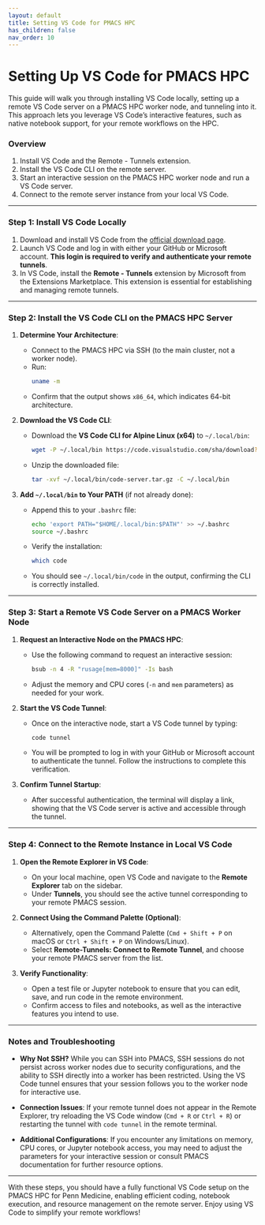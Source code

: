 ```yaml
---
layout: default
title: Setting VS Code for PMACS HPC
has_children: false
nav_order: 10
---
```


# Setting Up VS Code for PMACS HPC

This guide will walk you through installing VS Code locally, setting up a remote VS Code server on a PMACS HPC worker node, and tunneling into it. This approach lets you leverage VS Code’s interactive features, such as native notebook support, for your remote workflows on the HPC.

### Overview
1. Install VS Code and the Remote - Tunnels extension.
2. Install the VS Code CLI on the remote server.
3. Start an interactive session on the PMACS HPC worker node and run a VS Code server.
4. Connect to the remote server instance from your local VS Code.

---

### Step 1: Install VS Code Locally

1. Download and install VS Code from the [official download page](https://code.visualstudio.com/download).
2. Launch VS Code and log in with either your GitHub or Microsoft account. **This login is required to verify and authenticate your remote tunnels**.
3. In VS Code, install the **Remote - Tunnels** extension by Microsoft from the Extensions Marketplace. This extension is essential for establishing and managing remote tunnels.

---

### Step 2: Install the VS Code CLI on the PMACS HPC Server

1. **Determine Your Architecture**:
   - Connect to the PMACS HPC via SSH (to the main cluster, not a worker node).
   - Run:
     ```bash
     uname -m
     ```
   - Confirm that the output shows `x86_64`, which indicates 64-bit architecture.

2. **Download the VS Code CLI**:
   - Download the **VS Code CLI for Alpine Linux (x64)** to `~/.local/bin`:
     ```bash
     wget -P ~/.local/bin https://code.visualstudio.com/sha/download?build=stable&os=cli-alpine-x64
     ```
   - Unzip the downloaded file:
     ```bash
     tar -xvf ~/.local/bin/code-server.tar.gz -C ~/.local/bin
     ```
   
3. **Add `~/.local/bin` to Your PATH** (if not already done):
   - Append this to your `.bashrc` file:
     ```bash
     echo 'export PATH="$HOME/.local/bin:$PATH"' >> ~/.bashrc
     source ~/.bashrc
     ```
   - Verify the installation:
     ```bash
     which code
     ```
   - You should see `~/.local/bin/code` in the output, confirming the CLI is correctly installed.

---

### Step 3: Start a Remote VS Code Server on a PMACS Worker Node

1. **Request an Interactive Node on the PMACS HPC**:
   - Use the following command to request an interactive session:
     ```bash
     bsub -n 4 -R "rusage[mem=8000]" -Is bash
     ```
   - Adjust the memory and CPU cores (`-n` and `mem` parameters) as needed for your work.

2. **Start the VS Code Tunnel**:
   - Once on the interactive node, start a VS Code tunnel by typing:
     ```bash
     code tunnel
     ```
   - You will be prompted to log in with your GitHub or Microsoft account to authenticate the tunnel. Follow the instructions to complete this verification.

3. **Confirm Tunnel Startup**:
   - After successful authentication, the terminal will display a link, showing that the VS Code server is active and accessible through the tunnel.

---

### Step 4: Connect to the Remote Instance in Local VS Code

1. **Open the Remote Explorer in VS Code**:
   - On your local machine, open VS Code and navigate to the **Remote Explorer** tab on the sidebar.
   - Under **Tunnels**, you should see the active tunnel corresponding to your remote PMACS session.

2. **Connect Using the Command Palette (Optional)**:
   - Alternatively, open the Command Palette (`Cmd + Shift + P` on macOS or `Ctrl + Shift + P` on Windows/Linux).
   - Select **Remote-Tunnels: Connect to Remote Tunnel**, and choose your remote PMACS server from the list.

3. **Verify Functionality**:
   - Open a test file or Jupyter notebook to ensure that you can edit, save, and run code in the remote environment.
   - Confirm access to files and notebooks, as well as the interactive features you intend to use.

---

### Notes and Troubleshooting

- **Why Not SSH?** While you can SSH into PMACS, SSH sessions do not persist across worker nodes due to security configurations, and the ability to SSH directly into a worker has been restricted. Using the VS Code tunnel ensures that your session follows you to the worker node for interactive use.

- **Connection Issues**: If your remote tunnel does not appear in the Remote Explorer, try reloading the VS Code window (`Cmd + R` or `Ctrl + R`) or restarting the tunnel with `code tunnel` in the remote terminal.

- **Additional Configurations**: If you encounter any limitations on memory, CPU cores, or Jupyter notebook access, you may need to adjust the parameters for your interactive session or consult PMACS documentation for further resource options.

---

With these steps, you should have a fully functional VS Code setup on the PMACS HPC for Penn Medicine, enabling efficient coding, notebook execution, and resource management on the remote server. Enjoy using VS Code to simplify your remote workflows!
